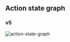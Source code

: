 ## Action state graph
### v5
![action-state-graph](http://www.plantuml.com/plantuml/proxy?cache=no&src=https://raw.githubusercontent.com/goapi-ai/midjourney-state-machine/main/graph/v5/state_graph_v5.iuml)
